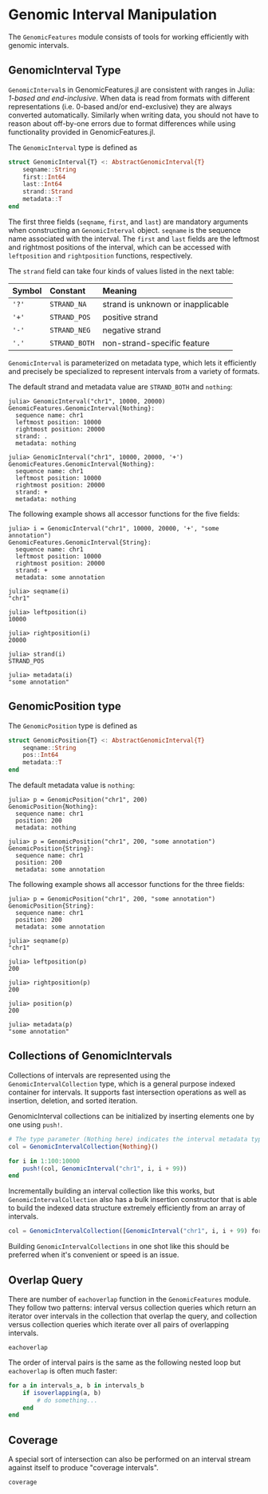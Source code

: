 # Genomic Interval Manipulation

The `GenomicFeatures` module consists of tools for working efficiently with genomic intervals.


## GenomicInterval Type

`GenomicInterval`s in GenomicFeatures.jl are consistent with ranges in Julia: *1-based and end-inclusive*.
When data is read from formats with different representations (i.e. 0-based and/or end-exclusive) they are always converted automatically.
Similarly when writing data, you should not have to reason about off-by-one errors due to format differences while using functionality provided in GenomicFeatures.jl.

The `GenomicInterval` type is defined as
```julia
struct GenomicInterval{T} <: AbstractGenomicInterval{T}
    seqname::String
    first::Int64
    last::Int64
    strand::Strand
    metadata::T
end
```

The first three fields (`seqname`, `first`, and `last`) are mandatory arguments when constructing an `GenomicInterval` object.
`seqname` is the sequence name associated with the interval.
The `first` and `last` fields are the leftmost and rightmost positions of the interval, which can be accessed with `leftposition` and `rightposition` functions, respectively.

The `strand` field can take four kinds of values listed in the next table:

| Symbol | Constant      | Meaning                           |
| :----- | :------------ | :-------------------------------- |
| `'?'`  | `STRAND_NA`   | strand is unknown or inapplicable |
| `'+'`  | `STRAND_POS`  | positive strand                   |
| `'-'`  | `STRAND_NEG`  | negative strand                   |
| `'.'`  | `STRAND_BOTH` | non-strand-specific feature       |

`GenomicInterval` is parameterized on metadata type, which lets it efficiently and precisely be specialized to represent intervals from a variety of formats.

The default strand and metadata value are `STRAND_BOTH` and `nothing`:
```jlcon
julia> GenomicInterval("chr1", 10000, 20000)
GenomicFeatures.GenomicInterval{Nothing}:
  sequence name: chr1
  leftmost position: 10000
  rightmost position: 20000
  strand: .
  metadata: nothing

julia> GenomicInterval("chr1", 10000, 20000, '+')
GenomicFeatures.GenomicInterval{Nothing}:
  sequence name: chr1
  leftmost position: 10000
  rightmost position: 20000
  strand: +
  metadata: nothing

```

The following example shows all accessor functions for the five fields:
```jlcon
julia> i = GenomicInterval("chr1", 10000, 20000, '+', "some annotation")
GenomicFeatures.GenomicInterval{String}:
  sequence name: chr1
  leftmost position: 10000
  rightmost position: 20000
  strand: +
  metadata: some annotation

julia> seqname(i)
"chr1"

julia> leftposition(i)
10000

julia> rightposition(i)
20000

julia> strand(i)
STRAND_POS

julia> metadata(i)
"some annotation"
```

## GenomicPosition type
The `GenomicPosition` type is defined as
```julia
struct GenomicPosition{T} <: AbstractGenomicInterval{T}
    seqname::String
    pos::Int64
    metadata::T
end
```

The default metadata value is `nothing`:
```jlcon
julia> p = GenomicPosition("chr1", 200)
GenomicPosition{Nothing}:
  sequence name: chr1
  position: 200
  metadata: nothing

julia> p = GenomicPosition("chr1", 200, "some annotation")
GenomicPosition{String}:
  sequence name: chr1
  position: 200
  metadata: some annotation
```

The following example shows all accessor functions for the three fields:
```jlcon
julia> p = GenomicPosition("chr1", 200, "some annotation")
GenomicPosition{String}:
  sequence name: chr1
  position: 200
  metadata: some annotation

julia> seqname(p)
"chr1"

julia> leftposition(p)
200

julia> rightposition(p)
200

julia> position(p)
200

julia> metadata(p)
"some annotation"
```

## Collections of GenomicIntervals

Collections of intervals are represented using the `GenomicIntervalCollection` type, which is a general purpose indexed container for intervals.
It supports fast intersection operations as well as insertion, deletion, and sorted iteration.

GenomicInterval collections can be initialized by inserting elements one by one using `push!`.

```julia
# The type parameter (Nothing here) indicates the interval metadata type.
col = GenomicIntervalCollection{Nothing}()

for i in 1:100:10000
    push!(col, GenomicInterval("chr1", i, i + 99))
end
```

Incrementally building an interval collection like this works, but `GenomicIntervalCollection` also has a bulk insertion constructor that is able to build the indexed data structure extremely efficiently from an array of intervals.

```julia
col = GenomicIntervalCollection([GenomicInterval("chr1", i, i + 99) for i in 1:100:10000])
```

Building `GenomicIntervalCollections` in one shot like this should be preferred when it's convenient or speed is an issue.


## Overlap Query

There are number of `eachoverlap` function in the `GenomicFeatures` module.
They follow two patterns: interval versus collection queries which return an iterator over intervals in the collection that overlap the query, and collection versus collection queries which iterate over all pairs of overlapping intervals.

```@docs
eachoverlap
```

The order of interval pairs is the same as the following nested loop but `eachoverlap` is often much faster:
```julia
for a in intervals_a, b in intervals_b
    if isoverlapping(a, b)
        # do something...
    end
end
```


## Coverage

A special sort of intersection can also be performed on an interval stream against itself to produce "coverage intervals".

```@docs
coverage
```
